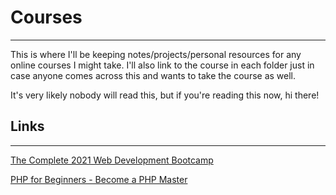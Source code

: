 # Courses
---
This is where I'll be keeping notes/projects/personal resources for any online courses I might take. I'll also link to the course in each folder just in case anyone comes across this and wants to take the course as well.

It's very likely nobody will read this, but if you're reading this now, hi there!

## Links
---

[The Complete 2021 Web Development Bootcamp](https://www.udemy.com/course/the-complete-web-development-bootcamp/)

[PHP for Beginners - Become a PHP Master](https://www.udemy.com/course/php-for-complete-beginners-includes-msql-object-oriented/)
